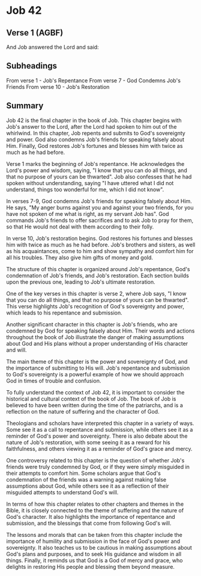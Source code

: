 # Job 42

## Verse 1 (AGBF)

And Job answered the Lord and said:

## Subheadings

From verse 1 - Job's Repentance
From verse 7 - God Condemns Job's Friends
From verse 10 - Job's Restoration

## Summary

Job 42 is the final chapter in the book of Job. This chapter begins with Job's answer to the Lord, after the Lord had spoken to him out of the whirlwind. In this chapter, Job repents and submits to God's sovereignty and power. God also condemns Job's friends for speaking falsely about Him. Finally, God restores Job's fortunes and blesses him with twice as much as he had before.

Verse 1 marks the beginning of Job's repentance. He acknowledges the Lord's power and wisdom, saying, "I know that you can do all things, and that no purpose of yours can be thwarted". Job also confesses that he had spoken without understanding, saying "I have uttered what I did not understand, things too wonderful for me, which I did not know".

In verses 7-9, God condemns Job's friends for speaking falsely about Him. He says, "My anger burns against you and against your two friends, for you have not spoken of me what is right, as my servant Job has". God commands Job's friends to offer sacrifices and to ask Job to pray for them, so that He would not deal with them according to their folly.

In verse 10, Job's restoration begins. God restores his fortunes and blesses him with twice as much as he had before. Job's brothers and sisters, as well as his acquaintances, come to him and show sympathy and comfort him for all his troubles. They also give him gifts of money and gold.

The structure of this chapter is organized around Job's repentance, God's condemnation of Job's friends, and Job's restoration. Each section builds upon the previous one, leading to Job's ultimate restoration.

One of the key verses in this chapter is verse 2, where Job says, "I know that you can do all things, and that no purpose of yours can be thwarted". This verse highlights Job's recognition of God's sovereignty and power, which leads to his repentance and submission.

Another significant character in this chapter is Job's friends, who are condemned by God for speaking falsely about Him. Their words and actions throughout the book of Job illustrate the danger of making assumptions about God and His plans without a proper understanding of His character and will.

The main theme of this chapter is the power and sovereignty of God, and the importance of submitting to His will. Job's repentance and submission to God's sovereignty is a powerful example of how we should approach God in times of trouble and confusion.

To fully understand the context of Job 42, it is important to consider the historical and cultural context of the book of Job. The book of Job is believed to have been written during the time of the patriarchs, and is a reflection on the nature of suffering and the character of God.

Theologians and scholars have interpreted this chapter in a variety of ways. Some see it as a call to repentance and submission, while others see it as a reminder of God's power and sovereignty. There is also debate about the nature of Job's restoration, with some seeing it as a reward for his faithfulness, and others viewing it as a reminder of God's grace and mercy.

One controversy related to this chapter is the question of whether Job's friends were truly condemned by God, or if they were simply misguided in their attempts to comfort him. Some scholars argue that God's condemnation of the friends was a warning against making false assumptions about God, while others see it as a reflection of their misguided attempts to understand God's will.

In terms of how this chapter relates to other chapters and themes in the Bible, it is closely connected to the theme of suffering and the nature of God's character. It also highlights the importance of repentance and submission, and the blessings that come from following God's will.

The lessons and morals that can be taken from this chapter include the importance of humility and submission in the face of God's power and sovereignty. It also teaches us to be cautious in making assumptions about God's plans and purposes, and to seek His guidance and wisdom in all things. Finally, it reminds us that God is a God of mercy and grace, who delights in restoring His people and blessing them beyond measure.